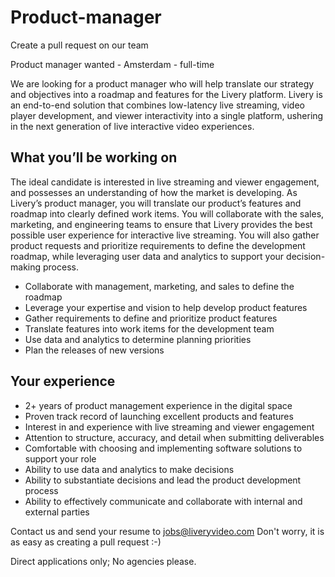 # Product-manager
Create a pull request on our team

Product manager wanted - Amsterdam - full-time

We are looking for a product manager who will help translate our strategy and objectives into a roadmap and features for the Livery platform. Livery is an end-to-end solution that combines low-latency live streaming, video player development, and viewer interactivity into a single platform, ushering in the next generation of live interactive video experiences.

## What you’ll be working on
The ideal candidate is interested in live streaming and viewer engagement, and possesses an understanding of how the market is developing. As Livery’s product manager, you will translate our product’s features and roadmap into clearly defined work items. You will collaborate with the sales, marketing, and engineering teams to ensure that Livery provides the best possible user experience for interactive live streaming. You will also gather product requests and prioritize requirements to define the development roadmap, while leveraging user data and analytics to support your decision-making process.
- Collaborate with management, marketing, and sales to define the roadmap
- Leverage your expertise and vision to help develop product features
- Gather requirements to define and prioritize product features
- Translate features into work items for the development team
- Use data and analytics to determine planning priorities
- Plan the releases of new versions


## Your experience
- 2+ years of product management experience in the digital space
- Proven track record of launching excellent products and features
- Interest in and experience with live streaming and viewer engagement
- Attention to structure, accuracy, and detail when submitting deliverables
- Comfortable with choosing and implementing software solutions to support your role
- Ability to use data and analytics to make decisions
- Ability to substantiate decisions and lead the product development process
- Ability to effectively communicate and collaborate with internal and external parties


Contact us and send your resume to jobs@liveryvideo.com Don't worry, it is as easy as creating a pull request :-)

Direct applications only; No agencies please.
